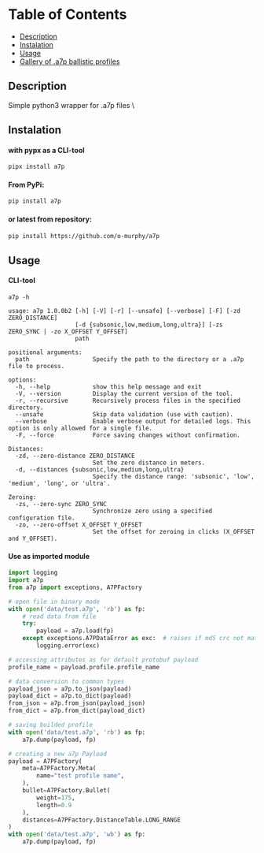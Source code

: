 # Table of Contents

- [Description](#description)
- [Instalation](#instalation)
- [Usage](#usage)
- [Gallery of .a7p ballistic profiles](https://o-murphy.github.io/a7pIndex/)

## Description

Simple python3 wrapper for .a7p files \

## Instalation

#### with pypx as a CLI-tool
```bash
pipx install a7p
```

#### From PyPi:
```bash
pip install a7p
```

#### or latest from repository:
```bash
pip install https://github.com/o-murphy/a7p
```

## Usage

#### CLI-tool
```
a7p -h

usage: a7p 1.0.0b2 [-h] [-V] [-r] [--unsafe] [--verbose] [-F] [-zd ZERO_DISTANCE]
                   [-d {subsonic,low,medium,long,ultra}] [-zs ZERO_SYNC | -zo X_OFFSET Y_OFFSET]
                   path

positional arguments:
  path                  Specify the path to the directory or a .a7p file to process.

options:
  -h, --help            show this help message and exit
  -V, --version         Display the current version of the tool.
  -r, --recursive       Recursively process files in the specified directory.
  --unsafe              Skip data validation (use with caution).
  --verbose             Enable verbose output for detailed logs. This option is only allowed for a single file.
  -F, --force           Force saving changes without confirmation.

Distances:
  -zd, --zero-distance ZERO_DISTANCE
                        Set the zero distance in meters.
  -d, --distances {subsonic,low,medium,long,ultra}
                        Specify the distance range: 'subsonic', 'low', 'medium', 'long', or 'ultra'.

Zeroing:
  -zs, --zero-sync ZERO_SYNC
                        Synchronize zero using a specified configuration file.
  -zo, --zero-offset X_OFFSET Y_OFFSET
                        Set the offset for zeroing in clicks (X_OFFSET and Y_OFFSET).
```

#### Use as imported module

```python
import logging
import a7p
from a7p import exceptions, A7PFactory

# open file in binary mode
with open('data/test.a7p', 'rb') as fp:
    # read data from file
    try:
        payload = a7p.load(fp)
    except exceptions.A7PDataError as exc:  # raises if md5 crc not match
        logging.error(exc)

# accessing attributes as for default protobuf payload
profile_name = payload.profile.profile_name

# data conversion to common types
payload_json = a7p.to_json(payload)
payload_dict = a7p.to_dict(payload)
from_json = a7p.from_json(payload_json)
from_dict = a7p.from_dict(payload_dict)

# saving builded profile
with open('data/test.a7p', 'rb') as fp:
    a7p.dump(payload, fp)

# creating a new a7p Payload
payload = A7PFactory(
    meta=A7PFactory.Meta(
        name="test profile name",
    ),
    bullet=A7PFactory.Bullet(
        weight=175,
        length=0.9
    ),
    distances=A7PFactory.DistanceTable.LONG_RANGE
)
with open('data/test.a7p', 'wb') as fp:
    a7p.dump(payload, fp)
```
